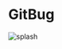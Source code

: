 # GitBug
![splash](https://user-images.githubusercontent.com/48593134/143495869-2a71441c-9df8-4778-970b-b365a3af51f3.jpeg)

